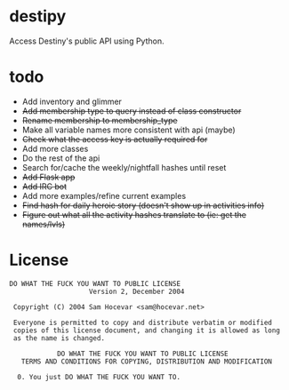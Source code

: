 destipy
========

Access Destiny's public API using Python.
 
# todo

- Add inventory and glimmer
- ~~Add membership type to query instead of class constructor~~
- ~~Rename membership to membership_type~~
- Make all variable names more consistent with api (maybe)
- ~~Check what the access key is actually required for~~
- Add more classes
- Do the rest of the api
- Search for/cache the weekly/nightfall hashes until reset
- ~~Add Flask app~~
- ~~Add IRC bot~~
- Add more examples/refine current examples
- ~~Find hash for daily heroic story (doesn't show up in activities info)~~
- ~~Figure out what all the activity hashes translate to (ie: get the names/lvls)~~

# License

``` text
DO WHAT THE FUCK YOU WANT TO PUBLIC LICENSE
                    Version 2, December 2004

 Copyright (C) 2004 Sam Hocevar <sam@hocevar.net>

 Everyone is permitted to copy and distribute verbatim or modified
 copies of this license document, and changing it is allowed as long
 as the name is changed.

            DO WHAT THE FUCK YOU WANT TO PUBLIC LICENSE
   TERMS AND CONDITIONS FOR COPYING, DISTRIBUTION AND MODIFICATION

  0. You just DO WHAT THE FUCK YOU WANT TO.